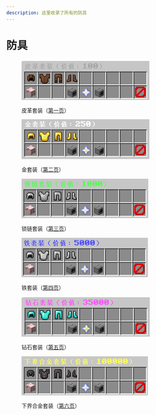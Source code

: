 ```yaml
---
description: 这里收录了所有的防具
---
```


# 防具

<figure><img src="../../.gitbook/assets/image (3) (1).png" alt=""><figcaption><p>皮革套装（<a href="../../xin-shou-kuai-su-shang-shou/you-xi-liu-cheng/zhan-qian-zhun-bei/xi-tong-shang-dian.md">第一页</a>）</p></figcaption></figure>

<figure><img src="../../.gitbook/assets/image (4) (1).png" alt=""><figcaption><p>金套装（<a href="../../xin-shou-kuai-su-shang-shou/you-xi-liu-cheng/zhan-qian-zhun-bei/xi-tong-shang-dian.md">第二页</a>）</p></figcaption></figure>

<figure><img src="../../.gitbook/assets/image (5).png" alt=""><figcaption><p>锁链套装（<a href="../../xin-shou-kuai-su-shang-shou/you-xi-liu-cheng/zhan-qian-zhun-bei/xi-tong-shang-dian.md">第三页</a>）</p></figcaption></figure>

<figure><img src="../../.gitbook/assets/image (6).png" alt=""><figcaption><p>铁套装（<a href="../../xin-shou-kuai-su-shang-shou/you-xi-liu-cheng/zhan-qian-zhun-bei/xi-tong-shang-dian.md">第四页</a>）</p></figcaption></figure>

<figure><img src="../../.gitbook/assets/image (7).png" alt=""><figcaption><p>钻石套装（<a href="../../xin-shou-kuai-su-shang-shou/you-xi-liu-cheng/zhan-qian-zhun-bei/xi-tong-shang-dian.md">第五页</a>）</p></figcaption></figure>

<figure><img src="../../.gitbook/assets/image (8).png" alt=""><figcaption><p>下界合金套装（<a href="../../xin-shou-kuai-su-shang-shou/you-xi-liu-cheng/zhan-qian-zhun-bei/xi-tong-shang-dian.md">第六页</a>）</p></figcaption></figure>
